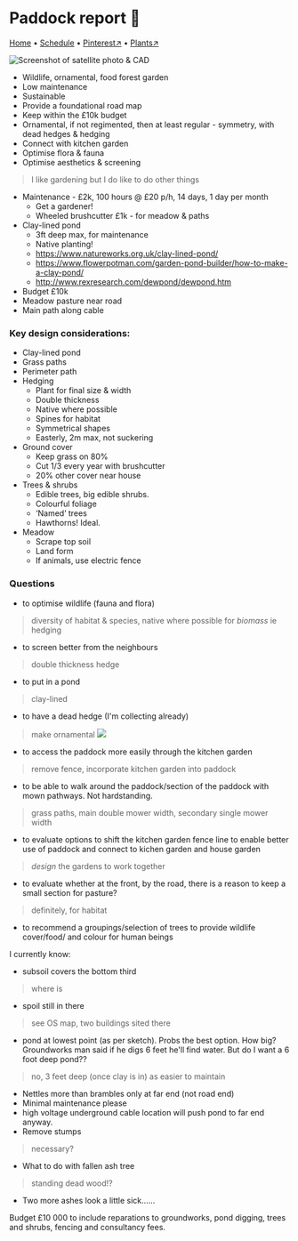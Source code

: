 # Paddock report 📝

[Home](https://notes.grwd.uk/paddock) • [Schedule](https://notes.grwd.uk/paddock-schedule) • [Pinterest↗](https://pinterest.co.uk/NatureWorksGarden/) • [Plants↗](https://bit.ly/natureworks-plants)

![Screenshot of satellite photo & CAD](https://res.cloudinary.com/growdigital/image/upload/w_320/v1640208551/paddock/paddock-screenshot-begin.jpg)

* Wildlife, ornamental, food forest garden
* Low maintenance
* Sustainable
* Provide a foundational road map
* Keep within the £10k budget
* Ornamental, if not regimented, then at least regular - symmetry, with dead hedges & hedging
* Connect with kitchen garden
* Optimise flora & fauna
* Optimise aesthetics & screening

> I like gardening but I do like to do other things

* Maintenance - £2k, 100 hours @ £20 p/h, 14 days, 1 day per month
    * Get a gardener!
    * Wheeled brushcutter £1k - for meadow & paths
* Clay-lined pond 
    * 3ft deep max, for maintenance
    * Native planting!
    * <https://www.natureworks.org.uk/clay-lined-pond/>
    * <https://www.flowerpotman.com/garden-pond-builder/how-to-make-a-clay-pond/>
    * <http://www.rexresearch.com/dewpond/dewpond.htm>
* Budget £10k
* Meadow pasture near road
* Main path along cable

### Key design considerations:

* Clay-lined pond
* Grass paths
* Perimeter path
* Hedging
    * Plant for final size & width
    * Double thickness
    * Native where possible
    * Spines for habitat
    * Symmetrical shapes
    * Easterly, 2m max, not suckering
* Ground cover
    * Keep grass on 80%
    * Cut 1/3 every year with brushcutter
    * 20% other cover near house
* Trees & shrubs
    * Edible trees, big edible shrubs. 
    * Colourful foliage
    * ‘Named’ trees
    * Hawthorns! Ideal.
* Meadow
    * Scrape top soil
    * Land form
    * If animals, use electric fence

### Questions

* to optimise wildlife (fauna and flora)
> diversity of habitat & species, native where possible for _biomass_ ie hedging
* to screen better from the neighbours
> double thickness hedge
* to put in a pond
> clay-lined
* to have a dead hedge (I'm collecting already)
> make ornamental 
![](https://res.cloudinary.com/growdigital/image/upload/w_320/v1588061045/john-little-dead-hedge.jpg)
* to access the paddock more easily through the kitchen garden
> remove fence, incorporate kitchen garden into paddock
* to be able to walk around the paddock/section of the paddock with mown pathways. Not hardstanding.
> grass paths, main double mower width, secondary single mower width
* to evaluate options to shift the kitchen garden fence line to enable better use of paddock and connect to kichen garden and house garden
> _design_ the gardens to work together
* to evaluate whether at the front, by the road, there is a reason to keep a small section for pasture?
> definitely, for habitat
* to recommend a groupings/selection of trees to provide wildlife cover/food/ and colour for human beings

I currently know:
* subsoil covers the bottom third
> where is
* spoil still in there
> see OS map, two buildings sited there
* pond at lowest point (as per sketch). Probs the best option. How big? Groundworks man said if he digs 6 feet he'll find water. But do I want a 6 foot deep pond??
> no, 3 feet deep (once clay is in) as easier to maintain
* Nettles more than brambles only at far end (not road end)
* Minimal maintenance please
* high voltage underground cable location will push pond to far end anyway.
* Remove stumps
> necessary?
* What to do with fallen ash tree
> standing dead wood!?
* Two more ashes look a little sick......

Budget £10 000 to include reparations to groundworks, pond digging, trees and shrubs, fencing and consultancy fees.
